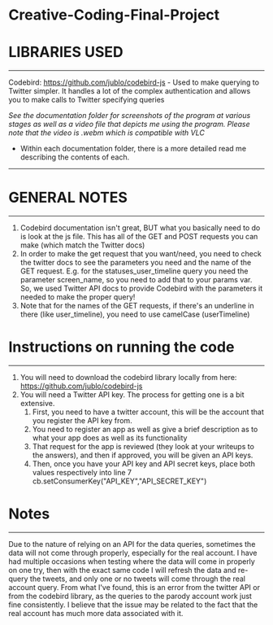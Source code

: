 # Creative-Coding-Final-Project


# LIBRARIES USED
_________________________________________________________________
Codebird: https://github.com/jublo/codebird-js
    - Used to make querying to Twitter simpler. It handles a lot of the complex authentication and allows you to make calls to Twitter specifying queries


*See the documentation folder for screenshots of the program at various stages as well as a video file that depicts me using the program. Please note that the video is .webm which is compatible with VLC*
- Within each documentation folder, there is a more detailed read me describing the contents of each.
_________________________________________________________________
 

# GENERAL NOTES
_________________________________________________________________
1. Codebird documentation isn't great, BUT what you basically need to do is look at the js file. This has all of the GET and POST requests you can make (which match the Twitter docs)
2. In order to make the get request that you want/need, you need to check the twitter docs to see the parameters you need and the name of the GET request. 
    E.g. for the statuses_user_timeline query you need the parameter screen_name, so you need to add that to your params var. So, we used Twitter API docs to provide Codebird
    with the parameters it needed to make the proper query!
3. Note that for the names of the GET requests, if there's an underline in there (like user_timeline), you need to use camelCase (userTimeline)


# Instructions on running the code
_________________________________________________________________
1. You will need to download the codebird library locally from here: https://github.com/jublo/codebird-js
2. You will need a Twitter API key. The process for getting one is a bit extensive. 
    1. First, you need to have a twitter account, this will be the account that you register the API key from.
    2. You need to register an app as well as give a brief description as to what your app does as well as its functionality
    3. That request for the app is reviewed (they look at your writeups to the answers), and then if approved, you will be given an API keys.
    4. Then, once you have your API key and API secret keys, place both values respectively into line 7
    cb.setConsumerKey("API_KEY","API_SECRET_KEY")

# Notes
_________________________________________________________________
Due to the nature of relying on an API for the data queries, sometimes the data will not come through properly, especially for the real account. 
I have had multiple occasions when testing where the data will come in properly on one try, then with the exact same code I will refresh the data and re-query the tweets, and only one or no tweets will come through the real account query. From what I've found, this is an error from the twitter API or from the codebird library, as the queries to the parody account work just fine consistently. I believe that the issue may be related to the fact that the real account has much more data associated with it.